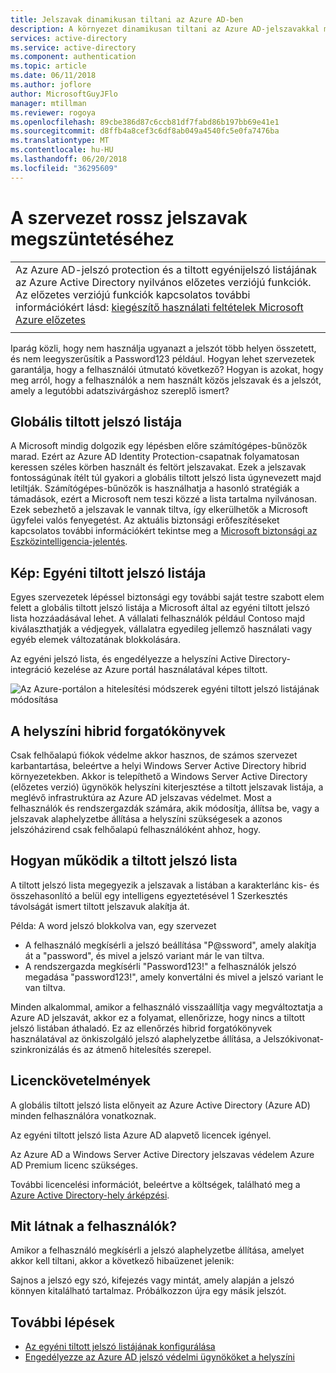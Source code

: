 ```yaml
---
title: Jelszavak dinamikusan tiltani az Azure AD-ben
description: A környezet dinamikusan tiltani az Azure AD-jelszavakkal működő gyenge jelszavakat bA
services: active-directory
ms.service: active-directory
ms.component: authentication
ms.topic: article
ms.date: 06/11/2018
ms.author: joflore
author: MicrosoftGuyJFlo
manager: mtillman
ms.reviewer: rogoya
ms.openlocfilehash: 89cbe386d87c6ccb81df7fabd86b197bb69e41e1
ms.sourcegitcommit: d8ffb4a8cef3c6df8ab049a4540fc5e0fa7476ba
ms.translationtype: MT
ms.contentlocale: hu-HU
ms.lasthandoff: 06/20/2018
ms.locfileid: "36295609"
---
```

# <a name="eliminate-bad-passwords-in-your-organization"></a>A szervezet rossz jelszavak megszüntetéséhez

|     |
| --- |
| Az Azure AD-jelszó protection és a tiltott egyénijelszó listájának az Azure Active Directory nyilvános előzetes verziójú funkciók. Az előzetes verziójú funkciók kapcsolatos további információkért lásd: [kiegészítő használati feltételek Microsoft Azure előzetes](https://azure.microsoft.com/support/legal/preview-supplemental-terms/)|
|     |

Iparág közli, hogy nem használja ugyanazt a jelszót több helyen összetett, és nem leegyszerűsítik a Password123 például. Hogyan lehet szervezetek garantálja, hogy a felhasználói útmutató következő? Hogyan is azokat, hogy meg arról, hogy a felhasználók a nem használt közös jelszavak és a jelszót, amely a legutóbbi adatszivárgáshoz szereplő ismert?

## <a name="global-banned-password-list"></a>Globális tiltott jelszó listája

A Microsoft mindig dolgozik egy lépésben előre számítógépes-bűnözők marad. Ezért az Azure AD Identity Protection-csapatnak folyamatosan keressen széles körben használt és feltört jelszavakat. Ezek a jelszavak fontosságúnak ítélt túl gyakori a globális tiltott jelszó lista úgynevezett majd letiltják. Számítógépes-bűnözők is használhatja a hasonló stratégiák a támadások, ezért a Microsoft nem teszi közzé a lista tartalma nyilvánosan. Ezek sebezhető a jelszavak le vannak tiltva, így elkerülhetők a Microsoft ügyfelei valós fenyegetést. Az aktuális biztonsági erőfeszítéseket kapcsolatos további információkért tekintse meg a [Microsoft biztonsági az Eszközintelligencia-jelentés](https://www.microsoft.com/security/intelligence-report).

## <a name="preview-custom-banned-password-list"></a>Kép: Egyéni tiltott jelszó listája

Egyes szervezetek lépéssel biztonsági egy további saját testre szabott elem felett a globális tiltott jelszó listája a Microsoft által az egyéni tiltott jelszó lista hozzáadásával lehet. A vállalati felhasználók például Contoso majd kiválaszthatják a védjegyek, vállalatra egyedileg jellemző használati vagy egyéb elemek változatának blokkolására.

Az egyéni jelszó lista, és engedélyezze a helyszíni Active Directory-integráció kezelése az Azure portál használatával képes tiltott.

![Az Azure-portálon a hitelesítési módszerek egyéni tiltott jelszó listájának módosítása](./media/concept-password-ban-bad/authentication-methods-password-protection.png)

## <a name="on-premises-hybrid-scenarios"></a>A helyszíni hibrid forgatókönyvek

Csak felhőalapú fiókok védelme akkor hasznos, de számos szervezet karbantartása, beleértve a helyi Windows Server Active Directory hibrid környezetekben. Akkor is telepíthető a Windows Server Active Directory (előzetes verzió) ügynökök helyszíni kiterjesztése a tiltott jelszavak listája, a meglévő infrastruktúra az Azure AD jelszavas védelmet. Most a felhasználók és rendszergazdák számára, akik módosítja, állítsa be, vagy a jelszavak alaphelyzetbe állítása a helyszíni szükségesek a azonos jelszóházirend csak felhőalapú felhasználóként ahhoz, hogy.

## <a name="how-does-the-banned-password-list-work"></a>Hogyan működik a tiltott jelszó lista

A tiltott jelszó lista megegyezik a jelszavak a listában a karakterlánc kis- és összehasonlító a belül egy intelligens egyeztetésével 1 Szerkesztés távolságát ismert tiltott jelszavuk alakítja át.

Példa: A word jelszó blokkolva van, egy szervezet
   - A felhasználó megkísérli a jelszó beállítása "P@ssword", amely alakítja át a "password", és mivel a jelszó variant már le van tiltva.
   - A rendszergazda megkísérli "Password123!" a felhasználók jelszó megadása "password123!", amely konvertálni és mivel a jelszó variant le van tiltva.

Minden alkalommal, amikor a felhasználó visszaállítja vagy megváltoztatja a Azure AD jelszavát, akkor ez a folyamat, ellenőrizze, hogy nincs a tiltott jelszó listában áthaladó. Ez az ellenőrzés hibrid forgatókönyvek használatával az önkiszolgáló jelszó alaphelyzetbe állítása, a Jelszókivonat-szinkronizálás és az átmenő hitelesítés szerepel.

## <a name="license-requirements"></a>Licenckövetelmények

A globális tiltott jelszó lista előnyeit az Azure Active Directory (Azure AD) minden felhasználóra vonatkoznak.

Az egyéni tiltott jelszó lista Azure AD alapvető licencek igényel.

Az Azure AD a Windows Server Active Directory jelszavas védelem Azure AD Premium licenc szükséges. 

További licencelési információt, beleértve a költségek, található meg a [Azure Active Directory-hely árképzési](https://azure.microsoft.com/pricing/details/active-directory/).

## <a name="what-do-users-see"></a>Mit látnak a felhasználók?

Amikor a felhasználó megkísérli a jelszó alaphelyzetbe állítása, amelyet akkor kell tiltani, akkor a következő hibaüzenet jelenik:

Sajnos a jelszó egy szó, kifejezés vagy mintát, amely alapján a jelszó könnyen kitalálható tartalmaz. Próbálkozzon újra egy másik jelszót.

## <a name="next-steps"></a>További lépések

* [Az egyéni tiltott jelszó listájának konfigurálása](howto-password-ban-bad.md)
* [Engedélyezze az Azure AD jelszó védelmi ügynököket a helyszíni](howto-password-ban-bad-on-premises.md)
